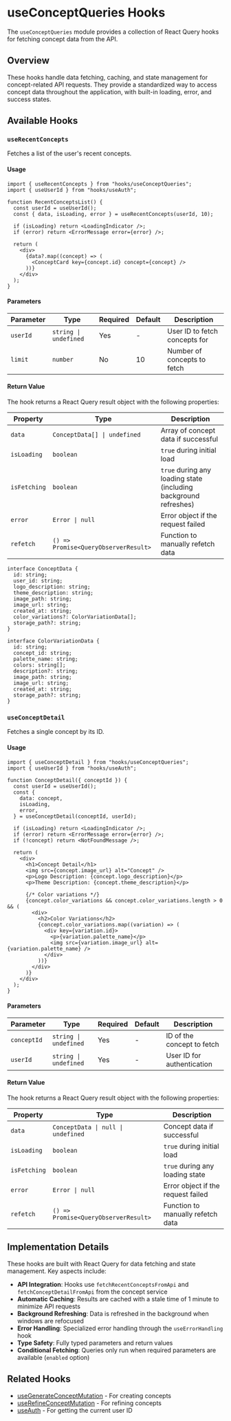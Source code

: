 # useConceptQueries Hooks

The `useConceptQueries` module provides a collection of React Query hooks for fetching concept data from the API.

## Overview

These hooks handle data fetching, caching, and state management for concept-related API requests. They provide a standardized way to access concept data throughout the application, with built-in loading, error, and success states.

## Available Hooks

### `useRecentConcepts`

Fetches a list of the user's recent concepts.

#### Usage

```tsx
import { useRecentConcepts } from "hooks/useConceptQueries";
import { useUserId } from "hooks/useAuth";

function RecentConceptsList() {
  const userId = useUserId();
  const { data, isLoading, error } = useRecentConcepts(userId, 10);

  if (isLoading) return <LoadingIndicator />;
  if (error) return <ErrorMessage error={error} />;

  return (
    <div>
      {data?.map((concept) => (
        <ConceptCard key={concept.id} concept={concept} />
      ))}
    </div>
  );
}
```

#### Parameters

| Parameter | Type                  | Required | Default | Description                   |
| --------- | --------------------- | -------- | ------- | ----------------------------- |
| `userId`  | `string \| undefined` | Yes      | -       | User ID to fetch concepts for |
| `limit`   | `number`              | No       | 10      | Number of concepts to fetch   |

#### Return Value

The hook returns a React Query result object with the following properties:

| Property     | Type                                 | Description                                                      |
| ------------ | ------------------------------------ | ---------------------------------------------------------------- |
| `data`       | `ConceptData[] \| undefined`         | Array of concept data if successful                              |
| `isLoading`  | `boolean`                            | `true` during initial load                                       |
| `isFetching` | `boolean`                            | `true` during any loading state (including background refreshes) |
| `error`      | `Error \| null`                      | Error object if the request failed                               |
| `refetch`    | `() => Promise<QueryObserverResult>` | Function to manually refetch data                                |

```tsx
interface ConceptData {
  id: string;
  user_id: string;
  logo_description: string;
  theme_description: string;
  image_path: string;
  image_url: string;
  created_at: string;
  color_variations?: ColorVariationData[];
  storage_path?: string;
}

interface ColorVariationData {
  id: string;
  concept_id: string;
  palette_name: string;
  colors: string[];
  description?: string;
  image_path: string;
  image_url: string;
  created_at: string;
  storage_path?: string;
}
```

### `useConceptDetail`

Fetches a single concept by its ID.

#### Usage

```tsx
import { useConceptDetail } from "hooks/useConceptQueries";
import { useUserId } from "hooks/useAuth";

function ConceptDetail({ conceptId }) {
  const userId = useUserId();
  const {
    data: concept,
    isLoading,
    error,
  } = useConceptDetail(conceptId, userId);

  if (isLoading) return <LoadingIndicator />;
  if (error) return <ErrorMessage error={error} />;
  if (!concept) return <NotFoundMessage />;

  return (
    <div>
      <h1>Concept Detail</h1>
      <img src={concept.image_url} alt="Concept" />
      <p>Logo Description: {concept.logo_description}</p>
      <p>Theme Description: {concept.theme_description}</p>

      {/* Color variations */}
      {concept.color_variations && concept.color_variations.length > 0 && (
        <div>
          <h2>Color Variations</h2>
          {concept.color_variations.map((variation) => (
            <div key={variation.id}>
              <p>{variation.palette_name}</p>
              <img src={variation.image_url} alt={variation.palette_name} />
            </div>
          ))}
        </div>
      )}
    </div>
  );
}
```

#### Parameters

| Parameter   | Type                  | Required | Default | Description                |
| ----------- | --------------------- | -------- | ------- | -------------------------- |
| `conceptId` | `string \| undefined` | Yes      | -       | ID of the concept to fetch |
| `userId`    | `string \| undefined` | Yes      | -       | User ID for authentication |

#### Return Value

The hook returns a React Query result object with the following properties:

| Property     | Type                                 | Description                        |
| ------------ | ------------------------------------ | ---------------------------------- |
| `data`       | `ConceptData \| null \| undefined`   | Concept data if successful         |
| `isLoading`  | `boolean`                            | `true` during initial load         |
| `isFetching` | `boolean`                            | `true` during any loading state    |
| `error`      | `Error \| null`                      | Error object if the request failed |
| `refetch`    | `() => Promise<QueryObserverResult>` | Function to manually refetch data  |

## Implementation Details

These hooks are built with React Query for data fetching and state management. Key aspects include:

- **API Integration**: Hooks use `fetchRecentConceptsFromApi` and `fetchConceptDetailFromApi` from the concept service
- **Automatic Caching**: Results are cached with a stale time of 1 minute to minimize API requests
- **Background Refreshing**: Data is refreshed in the background when windows are refocused
- **Error Handling**: Specialized error handling through the `useErrorHandling` hook
- **Type Safety**: Fully typed parameters and return values
- **Conditional Fetching**: Queries only run when required parameters are available (`enabled` option)

## Related Hooks

- [useGenerateConceptMutation](./useConceptMutations.md) - For creating concepts
- [useRefineConceptMutation](./useConceptMutations.md) - For refining concepts
- [useAuth](./useAuth.md) - For getting the current user ID
